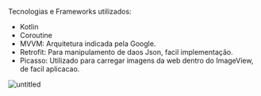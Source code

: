 Tecnologias e Frameworks utilizados:
- Kotlin
- Coroutine
- MVVM: Arquitetura indicada pela Google.
- Retrofit: Para manipulamento de daos Json, facil implementação.
- Picasso: Utilizado para carregar imagens da web dentro do ImageView, de facil aplicacao.

![untitled](https://user-images.githubusercontent.com/52061729/124154301-bea87900-da6b-11eb-9baa-4a7476c2095d.gif)
